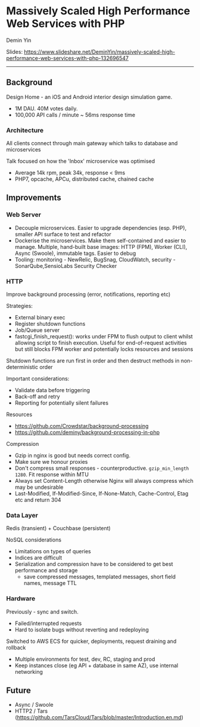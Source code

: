 # Massively Scaled High Performance Web Services with PHP

Demin Yin

Slides: https://www.slideshare.net/DeminYin/massively-scaled-high-performance-web-services-with-php-132696547

---

## Background

Design Home - an iOS and Android interior design simulation game. 
- 1M DAU. 40M votes daily.
- 100,000 API calls / minute ~ 56ms response time

### Architecture

All clients connect through main gateway which talks to database and microservices

Talk focused on how the 'Inbox' microservice was optimised
- Average 14k rpm, peak 34k, response < 9ms
- PHP7, opcache, APCu, distributed cache, chained cache

## Improvements
### Web Server

- Decouple microservices. Easier to upgrade dependencies (esp. PHP), smaller API surface to test and refactor
- Dockerise the microservices. Make them self-contained and easier to manage. Multiple, hand-built base images: HTTP (FPM), Worker (CLI), Async (Swoole), immutable tags. Easier to debug
- Tooling: monitoring - NewRelic, BugSnag, CloudWatch, security - SonarQube,SensioLabs Security Checker

### HTTP

Improve background processing (error, notifications, reporting etc)

Strategies:
- External binary exec
- Register shutdown functions
- Job/Queue server
- fastcgi_finish_request(): works under FPM to flush output to client whilst allowing script to finish execution. Useful for end-of-request activities but still blocks FPM worker and potentially locks resources and sessions

Shutdown functions are run first in order and then destruct methods in non-deterministic order

Important considerations: 
- Validate data before triggering
- Back-off and retry
- Reporting for potentially silent failures

Resources
- https://github.com/Crowdstar/background-processing
- https://github.com/deminy/background-processing-in-php

Compression

- Gzip in nginx is good but needs correct config.
- Make sure we honour proxies
- Don't compress small responses - counterproductive. `gzip_min_length 1280`. Fit response within MTU
- Always set Content-Length otherwise Nginx will always compress which may be undesirable
- Last-Modified, If-Modified-Since, If-None-Match, Cache-Control, Etag etc and return 304
 
### Data Layer

Redis (transient) + Couchbase (persistent)

NoSQL considerations
- Limitations on types of queries
- Indices are difficult
- Serialization and compression have to be considered to get best performance and storage
  - save compressed messages, templated messages, short field names, message TTL

### Hardware

Previously - sync and switch.
- Failed/interrupted requests
- Hard to isolate bugs without reverting and redeploying

Switched to AWS ECS for quicker, deployments, request draining and rollback
- Multiple environments for test, dev, RC, staging and prod
- Keep instances close (eg API + database in same AZ), use internal networking

## Future

- Async / Swoole
- HTTP2 / Tars (https://github.com/TarsCloud/Tars/blob/master/Introduction.en.md)
